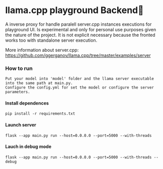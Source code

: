 # llama.cpp playground Backend🦙

A inverse proxy for handle paralell server.cpp instances executions for playground UI. Is experimental and only for personal use purposes given the nature of the project. It is not explicit necessary because the fronted works too with standalone server execution.

More information about server.cpp: https://github.com/ggerganov/llama.cpp/tree/master/examples/server

### How to run
```
Put your model into 'model' folder and the llama server executable into the same path at main.py.
Configure the config.yml for set the model or configure the server parameters.
```
#### Install dependences
```
pip install -r requirements.txt
```

#### Launch server
```
flask --app main.py run --host=0.0.0.0 --port=5000 --with-threads
```

#### Lauch in debug mode
```
flask --app main.py run --host=0.0.0.0 --port=5000 --with-threads --debug
```
